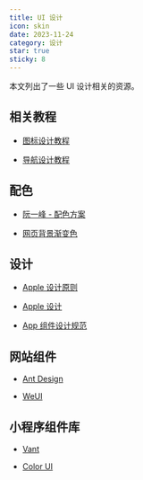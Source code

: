 ```yaml
---
title: UI 设计
icon: skin
date: 2023-11-24
category: 设计
star: true
sticky: 8
---
```


本文列出了一些 UI 设计相关的资源。

<!-- more -->

## 相关教程

- [图标设计教程](icon/README.md)

- [导航设计教程](navigation/README.md)

## 配色

- [阮一峰 - 配色方案](http://www.ruanyifeng.com/blog/2019/03/coloring-scheme.html)

- [网页背景渐变色](https://webgradients.com/)

## 设计

- [Apple 设计原则](https://developer.apple.com/design/tips/)

- [Apple 设计](https://developer.apple.com/design/)

- [App 组件设计规范](APP.md)

## 网站组件

- [Ant Design](https://ant.design/index-cn)

- [WeUI](https://weui.io/)

## 小程序组件库

- [Vant](https://youzan.github.io/vant-weapp/)

- [Color UI](https://www.color-ui.com/)
